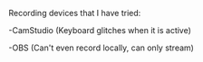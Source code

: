 Recording devices that I have tried:

-CamStudio (Keyboard glitches when it is active)

-OBS (Can't even record locally, can only stream)
